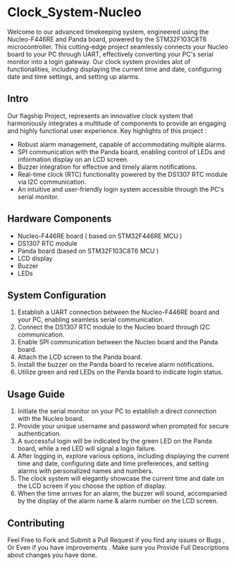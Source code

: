 # Clock_System-Nucleo

Welcome to our advanced timekeeping system, engineered using the Nucleo-F446RE and Panda board, powered by the STM32F103C8T6 microcontroller. This cutting-edge project seamlessly connects your Nucleo board to your PC through UART, effectively converting your PC's serial monitor into a login gateway. Our clock system provides alot of functionalities, including displaying the current time and date, configuring date and time settings, and setting up alarms.

## Intro

Our flagship Project, represents an innovative clock system that harmoniously integrates a multitude of components to provide an engaging and highly functional user experience. 
Key highlights of this project :

- Robust alarm management, capable of accommodating multiple alarms.
- SPI communication with the Panda board, enabling control of LEDs and information display on 
  an LCD screen.
- Buzzer integration for effective and timely alarm notifications.
- Real-time clock (RTC) functionality powered by the DS1307 RTC module via I2C communication.
- An intuitive and user-friendly login system accessible through the PC's serial monitor.

## Hardware Components

- Nucleo-F446RE board ( based on STM32F446RE MCU )
- DS1307 RTC module
- Panda board (based on STM32F103C8T6 MCU )
- LCD display
- Buzzer
- LEDs

## System Configuration

1. Establish a UART connection between the Nucleo-F446RE board and your PC, enabling seamless 
   serial communication.
2. Connect the DS1307 RTC module to the Nucleo board through I2C communication.
3. Enable SPI communication between the Nucleo board and the Panda board.
4. Attach the LCD screen to the Panda board.
5. Install the buzzer on the Panda board to receive alarm notifications.
6. Utilize green and red LEDs on the Panda board to indicate login status.

## Usage Guide

1. Initiate the serial monitor on your PC to establish a direct connection with the Nucleo board.
2. Provide your unique username and password when prompted for secure authentication.
3. A successful login will be indicated by the green LED on the Panda board, while a red LED will signal a login failure.
4. After logging in, explore various options, including displaying the current time and date, configuring date and time preferences, and setting alarms with personalized names and numbers.
5. The clock system will elegantly showcase the current time and date on the LCD screen if you choose the option of display.
6. When the time arrives for an alarm, the buzzer will sound, accompanied by the display of the alarm name & alarm number on the LCD screen.

## Contributing

Feel Free to Fork and Submit a Pull Request if you find any issues or Bugs , Or Even if you have improvements . Make sure you Provide Full Descriptions about changes you have done.
